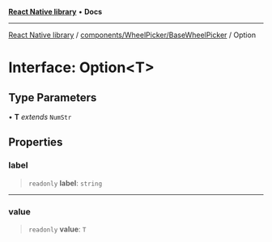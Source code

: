 [**React Native library**](../../../../index.md) • **Docs**

***

[React Native library](../../../../modules.md) / [components/WheelPicker/BaseWheelPicker](../index.md) / Option

# Interface: Option\<T\>

## Type Parameters

• **T** *extends* `NumStr`

## Properties

### label

> `readonly` **label**: `string`

***

### value

> `readonly` **value**: `T`
